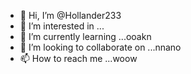 - 👋 Hi, I’m @Hollander233
- 👀 I’m interested in ...
- 🌱 I’m currently learning ...ooakn
- 💞️ I’m looking to collaborate on ...nnano
- 📫 How to reach me ...woow

<!---
Hollander233/Hollander233 is a ✨ special ✨ repository because its `README.md` (this file) appears on your GitHub profile.
You can click the Preview link to take a look at your changes.
--->
